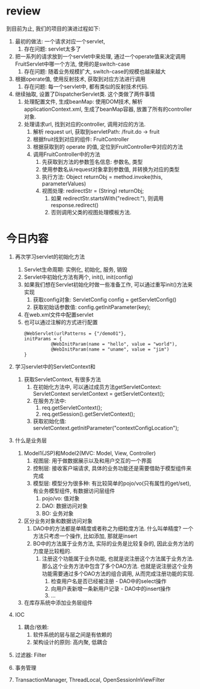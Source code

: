 # review
到目前为止, 我们的项目的演进过程如下:
1. 最初的做法: 一个请求对应一个servlet, 
   1. 存在问题: servlet太多了
2. 把一系列的请求放到一个servlet中来处理, 通过一个operate值来决定调用FruitServlet中哪一个方法, 使用的是switch-case
   1. 存在问题: 随着业务规模扩大, switch-case的规模也越来越大
3. 根据operate值, 使用反射技术, 获取到对应方法进行调用
   1. 存在问题: 每一个servlet中, 都有类似的反射技术代码.
4. 继续抽取, 设置了DispatcherServlet类. 这个类做了两件事情
   1. 处理配置文件, 生成beanMap: 使用DOM技术, 解析applicationContext.xml, 生成了beanMap容器, 放置了所有的controller对象.
   2. 处理请求url, 找到对应的controller, 调用对应的方法.
      1. 解析 request url, 获取到servletPath: /fruit.do -> fruit
      2. 根据fruit找到对应的组件: FruitController
      3. 根据获取到的 operate 的值, 定位到FruitController中对应的方法
      4. 调用FruitController中的方法
         1. 先获取到方法的参数签名信息: 参数名, 类型
         2. 使用参数名从request对象拿到参数值, 并转换为对应的类型
         3. 执行方法: Object returnObj = method.invoke(this, parameterValues)
         4. 视图处理: redirectStr = (String) returnObj; 
            1. 如果 redirectStr.startsWith("redirect:"), 则调用response.redirect()
            2. 否则调用父类的视图处理模板方法.

# 今日内容
1. 再次学习servlet的初始化方法
   1. Servlet生命周期: 实例化, 初始化, 服务, 销毁
   2. Servlet中初始化方法有两个, init(), init(config)
   3. 如果我们想在Servlet初始化时做一些准备工作, 可以通过重写init()方法来实现
      1. 获取config对象: ServletConfig config = getServletConfig()
      2. 获取初始话参数值: config.getInitParameter(key);
   4. 在web.xml文件中配置servlet
   5. 也可以通过注解的方式进行配置
      ```
      @WebServlet(urlPatterns = {"/demo01"},
      initParams = {
                @WebInitParam(name = "hello", value = "world"),
                @WebInitParam(name = "uname", value = "jim")
      }
      ```

2. 学习servlet中的ServletContext和<context-param>
   1. 获取ServletContext, 有很多方法
      1. 在初始化方法中, 可以通过成员方法getServletContext: ServletContext servletContext = getServletContext();
      2. 在服务方法中:
         1. req.getServletContext();
         2. req.getSession().getServletContext();
      3. 获取初始化值: servletContext.getInitParameter("contextConfigLocation");
3. 什么是业务层
   1. Model1(JSP)和Model2(MVC: Model, View, Controller)
      1. 视图层: 用于做数据展示以及和用户交互的一个界面
      2. 控制层: 接收客户端请求, 具体的业务功能还是需要借助于模型组件来完成
      3. 模型层: 模型分为很多种: 有比较简单的pojo/vo(只有属性的get/set), 有业务模型组件, 有数据访问层组件
         1. pojo/vo: 值对象
         2. DAO: 数据访问对象 
         3. BO: 业务对象
   2. 区分业务对象和数据访问对象
      1. DAO中的方法都是单精度或者称之为细粒度方法. 什么叫单精度? 一个方法只考虑一个操作, 比如添加, 那就是insert
      2. BO中的方法属于业务方法, 实际的业务是比较复杂的, 因此业务方法的力度是比较粗的.
         1. 注册这个功能属于业务功能, 也就是说注册这个方法属于业务方法. 那么这个业务方法中包含了多个DAO方法. 也就是说注册这个业务功能需要通过多个DAO方法的组合调用, 从而完成注册功能的实现.
            1. 检查用户名是否已经被注册  - DAO中的select操作
            2. 向用户表新增一条新用户记录 - DAO中的insert操作
            3. ...
   3. 在库存系统中添加业务层组件
4. IOC
   1. 耦合/依赖:
      1. 软件系统的层与层之间是有依赖的
      2. 架构设计的原则: 高内聚, 低耦合
5. 过滤器: Filter
6. 事务管理
7. TransactionManager, ThreadLocal, OpenSessionInViewFilter
